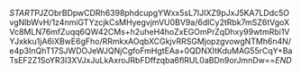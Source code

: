 $START$PJZObrBDpwCDRh6398phdcupgYWxx5sL7lJIXZ9pJxJ5KA7LDdc5OvgNlbWvH/1z4nmiGTYzcjkCsMHyegvjmVU0BV9a/6dlCy2tRbk7mSZ6tVgoXVc8MLN76mfZuqq6QW42CMs+h2uheH4hoZxEGOmPrZqDhxy99wtmRbi1VYJxkku1jA6iXBwE6gFho/RRmkxAOqbXCGkjvRRSGMjopzgvowgNTMh6n4N/e4p3InQhT17SJWDOJeWJQNjCgfoFmHgtEAa+0QDNXItKduMAG55rCqY+BaTsEF2Z1SoYR3l3XVJxJuLkAxroJRbFDffzqba6flRUL0aBDn9orJmnDw==$END$